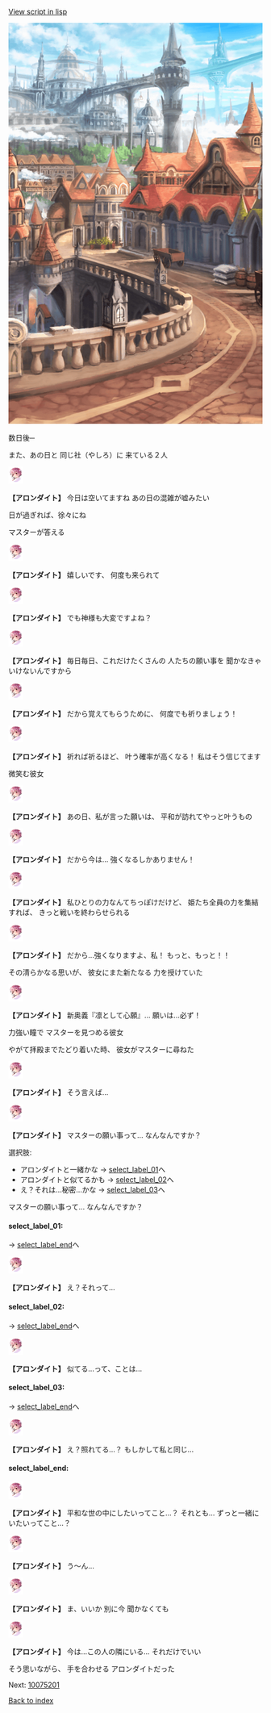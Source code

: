[View script in lisp](../scripts/10074204.txt)

![town.png](../images/backgrounds/town.png)

数日後─

また、あの日と
同じ社（やしろ）に
来ている２人

<img src="../images/units/100741.png" alt="100741.png" height="34"/>

**【アロンダイト】**
今日は空いてますね
あの日の混雑が嘘みたい

日が過ぎれば、徐々にね

マスターが答える

<img src="../images/units/100741.png" alt="100741.png" height="34"/>

**【アロンダイト】**
嬉しいです、
何度も来られて

<img src="../images/units/100741.png" alt="100741.png" height="34"/>

**【アロンダイト】**
でも神様も大変ですよね？

<img src="../images/units/100741.png" alt="100741.png" height="34"/>

**【アロンダイト】**
毎日毎日、これだけたくさんの
人たちの願い事を
聞かなきゃいけないんですから

<img src="../images/units/100741.png" alt="100741.png" height="34"/>

**【アロンダイト】**
だから覚えてもらうために、
何度でも祈りましょう！

<img src="../images/units/100741.png" alt="100741.png" height="34"/>

**【アロンダイト】**
祈れば祈るほど、
叶う確率が高くなる！
私はそう信じてます

微笑む彼女

<img src="../images/units/100741.png" alt="100741.png" height="34"/>

**【アロンダイト】**
あの日、私が言った願いは、
平和が訪れてやっと叶うもの

<img src="../images/units/100741.png" alt="100741.png" height="34"/>

**【アロンダイト】**
だから今は…
強くなるしかありません！

<img src="../images/units/100741.png" alt="100741.png" height="34"/>

**【アロンダイト】**
私ひとりの力なんてちっぽけだけど、
姫たち全員の力を集結すれば、
きっと戦いを終わらせられる

<img src="../images/units/100741.png" alt="100741.png" height="34"/>

**【アロンダイト】**
だから…強くなりますよ、私！
もっと、もっと！！

その清らかなる思いが、
彼女にまた新たなる
力を授けていた

<img src="../images/units/100741.png" alt="100741.png" height="34"/>

**【アロンダイト】**
新奥義『凛として心願』…
願いは…必ず！

力強い瞳で
マスターを見つめる彼女

やがて拝殿までたどり着いた時、
彼女がマスターに尋ねた

<img src="../images/units/100741.png" alt="100741.png" height="34"/>

**【アロンダイト】**
そう言えば…

<img src="../images/units/100741.png" alt="100741.png" height="34"/>

**【アロンダイト】**
マスターの願い事って…
なんなんですか？

選択肢:
- アロンダイトと一緒かな → [select_label_01](#select_label_01)へ
- アロンダイトと似てるかも → [select_label_02](#select_label_02)へ
- え？それは…秘密…かな → [select_label_03](#select_label_03)へ

マスターの願い事って…
なんなんですか？

#### select_label_01:
 → [select_label_end](#select_label_end)へ

<img src="../images/units/100741.png" alt="100741.png" height="34"/>

**【アロンダイト】**
え？それって…

#### select_label_02:
 → [select_label_end](#select_label_end)へ

<img src="../images/units/100741.png" alt="100741.png" height="34"/>

**【アロンダイト】**
似てる…って、ことは…

#### select_label_03:
 → [select_label_end](#select_label_end)へ

<img src="../images/units/100741.png" alt="100741.png" height="34"/>

**【アロンダイト】**
え？照れてる…？
もしかして私と同じ…

#### select_label_end:

<img src="../images/units/100741.png" alt="100741.png" height="34"/>

**【アロンダイト】**
平和な世の中にしたいってこと…？
それとも…
ずっと一緒にいたいってこと…？

<img src="../images/units/100741.png" alt="100741.png" height="34"/>

**【アロンダイト】**
う～ん…

<img src="../images/units/100741.png" alt="100741.png" height="34"/>

**【アロンダイト】**
ま、いいか
別に今 聞かなくても

<img src="../images/units/100741.png" alt="100741.png" height="34"/>

**【アロンダイト】**
今は…この人の隣にいる…
それだけでいい

そう思いながら、
手を合わせる
アロンダイトだった


Next: [10075201](10075201.md)

[Back to index](index.md)

